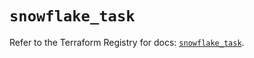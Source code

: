 # `snowflake_task`

Refer to the Terraform Registry for docs: [`snowflake_task`](https://registry.terraform.io/providers/snowflakedb/snowflake/2.3.0/docs/resources/task).
